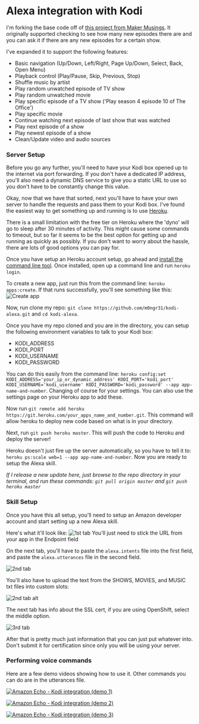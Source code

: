 # Alexa integration with Kodi

I'm forking the base code off of [this project from Maker Musings](http://www.makermusings.com/2015/08/22/home-automation-with-amazon-echo-apps-part-2). It originally supported checking to see how many new episodes there are and you can ask it if there are any new episodes for a certain show.

I've expanded it to support the following features:
  - Basic navigation (Up/Down, Left/Right, Page Up/Down, Select, Back, Open Menu) 
  - Playback control (Play/Pause, Skip, Previous, Stop)
  - Shuffle music by artist
  - Play random unwatched episode of TV show
  - Play random unwatched movie
  - Play specific episode of a TV show ('Play season 4 episode 10 of The Office')
  - Play specific movie
  - Continue watching next episode of last show that was watched
  - Play next episode of a show
  - Play newest episode of a show
  - Clean/Update video and audio sources

### Server Setup

Before you go any further, you'll need to have your Kodi box opened up to the internet via port forwarding. If you don't have a dedicated IP address, you'll also need a dynamic DNS service to give you a static URL to use so you don't have to be constantly change this value.

Okay, now that we have that sorted, next you'll have to have your own server to handle the requests and pass them to your Kodi box. I've found the easiest way to get something up and running is to use [Heroku](https://heroku.com/).

There is a small limitation with the free tier on Heroku where the 'dyno' will go to sleep after 30 minutes of activity. This might cause some commands to timeout, but so far it seems to be the best option for getting up and running as quickly as possibly. If you don't want to worry about the hassle, there are lots of good options you can pay for.

Once you have setup an Heroku account setup, go ahead and [install the command line tool](https://toolbelt.heroku.com/). Once installed, open up a command line and run `heroku login`.

To create a new app, just run this from the command line: `heroku apps:create`. If that runs successfully, you'll see something like this:
![Create app](http://i.imgur.com/C17Ts7L.png)

Now, run clone my repo: `git clone https://github.com/m0ngr31/kodi-alexa.git` and `cd kodi-alexa`. 

Once you have my repo cloned and you are in the directory, you can setup the following environment variables to talk to your Kodi box:

  - KODI_ADDRESS
  - KODI_PORT
  - KODI_USERNAME
  - KODI_PASSWORD
  
You can do this easily from the command line: `heroku config:set KODI_ADDRESS='your_ip_or_dynamic_address' KODI_PORT='kodi_port' KODI_USERNAME='kodi_username' KODI_PASSWORD='kodi_password' --app app-name-and-number`. Changing of course for your settings. You can also use the settings page on your Heroku app to add these.

Now run `git remote add heroku https://git.heroku.com/your_apps_name_and_number.git`. This command will allow heroku to deploy new code based on what is in your directory.

Next, run `git push heroku master`. This will push the code to Heroku and deploy the server!

Heroku doesn't just fire up the server automatically, so you have to tell it to: `heroku ps:scale web=1 --app app-name-and-number`. Now you are ready to setup the Alexa skill.

*If I release a new update here, just browse to the repo directory in your terminal, and run these commands: `git pull origin master` and `git push heroku master`*

### Skill Setup

Once you have this all setup, you'll need to setup an Amazon developer account and start setting up a new Alexa skill.

Here's what it'll look like:
![1st tab](http://i.imgur.com/q0Wqld1.png)
You'll just need to stick the URL from your app in the Endpoint field

On the next tab, you'll have to paste the `alexa.intents` file into the first field, and paste the `alexa.utterances` file in the second field.

![2nd tab](http://i.imgur.com/UcXVqSO.png)

You'll also have to upload the text from the SHOWS, MOVIES, and MUSIC txt files into custom slots:

![2nd tab alt](http://i.imgur.com/SkGcyPQ.png)

The next tab has info about the SSL cert, if you are using OpenShift, select the middle option.

![3rd tab](http://i.imgur.com/moGJQrx.png)

After that is pretty much just information that you can just put whatever into. Don't submit it for certification since only you will be using your server.

### Performing voice commands

Here are a few demo videos showing how to use it. Other commands you can do are in the utterances file.

[![Amazon Echo - Kodi integration (demo 1) ](http://i.imgur.com/BrXDYm6.png)](https://www.youtube.com/watch?v=Xar4byrlEvo "Amazon Echo - Kodi integration (demo 1) ")

[![Amazon Echo - Kodi integration (demo 2) ](http://i.imgur.com/gOCYnmE.png)](https://www.youtube.com/watch?v=vAYUWaP3EXA "Amazon Echo - Kodi integration (demo 2) ")

[![Amazon Echo - Kodi integration (demo 3) ](http://i.imgur.com/8UZbRMh.png)](https://www.youtube.com/watch?v=4xrrEkimPV4 "Amazon Echo - Kodi integration (demo 3) ")
